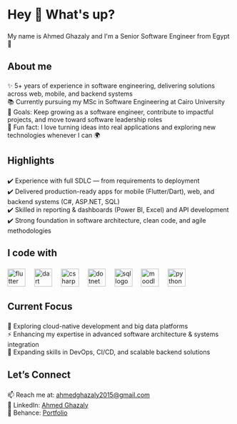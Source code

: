 <h1 align="left">Hey 👋 What's up?</h1>

###

<p align="left">My name is Ahmed Ghazaly and I'm a Senior Software Engineer from Egypt 🚀</p>

###

<h2 align="left">About me</h2>

###

<p align="left">
✨ 5+ years of experience in software engineering, delivering solutions across web, mobile, and backend systems<br>
📚 Currently pursuing my MSc in Software Engineering at Cairo University<br>
🎯 Goals: Keep growing as a software engineer, contribute to impactful projects, and move toward software leadership roles<br>
🎲 Fun fact: I love turning ideas into real applications and exploring new technologies whenever I can 🌍
</p>

###

<h2 align="left">Highlights</h2>

###

<p align="left">
✔️ Experience with full SDLC — from requirements to deployment<br>
✔️ Delivered production-ready apps for mobile (Flutter/Dart), web, and backend systems (C#, ASP.NET, SQL)<br>
✔️ Skilled in reporting & dashboards (Power BI, Excel) and API development<br>
✔️ Strong foundation in software architecture, clean code, and agile methodologies<br>
</p>

###

<h2 align="left">I code with</h2>

###

<div align="left">
  <img src="https://cdn.jsdelivr.net/gh/devicons/devicon/icons/flutter/flutter-original.svg" height="40" alt="flutter logo"  />
  <img width="12" />
    <img src="https://cdn.jsdelivr.net/gh/devicons/devicon/icons/dart/dart-original.svg" height="40" alt="dart logo"  />
  <img width="12" />
  <img src="https://cdn.jsdelivr.net/gh/devicons/devicon/icons/csharp/csharp-original.svg" height="40" alt="csharp logo"  />
  <img width="12" />
  <img src="https://cdn.jsdelivr.net/gh/devicons/devicon/icons/dot-net/dot-net-original.svg" height="40" alt="dotnet logo"  />
  <img width="12" />
  <img src="https://cdn.jsdelivr.net/gh/devicons/devicon/icons/sqlite/sqlite-original.svg" height="40" alt="sql logo"  />
  <img width="12" />
  <img src="https://cdn.jsdelivr.net/gh/devicons/devicon/icons/sqlite/sqlite-original.svg](https://upload.wikimedia.org/wikipedia/commons/c/c6/Moodle-logo.svg" height="40" alt="moodle logo"  />
  <img width="12" />


  <img src="https://cdn.jsdelivr.net/gh/devicons/devicon/icons/python/python-original.svg" height="40" alt="python logo"  />
</div>

###

<h2 align="left">Current Focus</h2>

###

<p align="left">
🌱 Exploring cloud-native development and big data platforms<br>
⚡ Enhancing my expertise in advanced software architecture & systems integration<br>
📖 Expanding skills in DevOps, CI/CD, and scalable backend solutions
</p>

###

<h2 align="left">Let’s Connect</h2>

###

<p align="left">
📫 Reach me at: <a href="mailto:ahmedghazaly2015@gmail.com">ahmedghazaly2015@gmail.com</a><br>
💼 LinkedIn: <a href="https://www.linkedin.com/in/ahmedghazaly-59b250163">Ahmed Ghazaly</a><br>
🎨 Behance: <a href="https://www.behance.net/ahmedghazaly">Portfolio</a>
</p>
